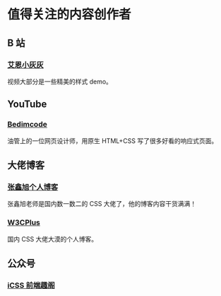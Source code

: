 # 值得关注的内容创作者

## B 站

### [艾恩小灰灰](https://space.bilibili.com/13604667)

视频大部分是一些精美的样式 demo。

## YouTube

### [Bedimcode](https://www.youtube.com/@Bedimcode)

油管上的一位网页设计师，用原生 HTML+CSS 写了很多好看的响应式页面。

## 大佬博客

### [张鑫旭个人博客](https://www.zhangxinxu.com/)

张鑫旭老师是国内数一数二的 CSS 大佬了，他的博客内容干货满满！

### [W3CPlus](https://www.w3cplus.com/)

国内 CSS 大佬大漠的个人博客。

## 公众号

### [iCSS 前端趣阁](https://mp.weixin.qq.com/s/VHS8KFQTnJbu6zQyR9fPmg)
